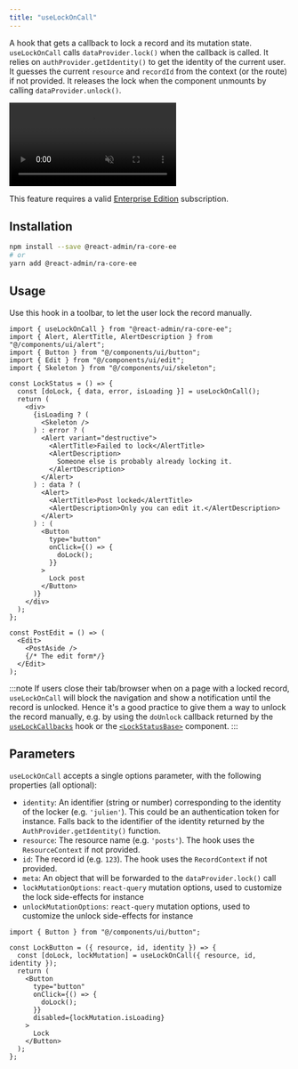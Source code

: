 ```yaml
---
title: "useLockOnCall"
---
```


A hook that gets a callback to lock a record and its mutation state.
`useLockOnCall` calls `dataProvider.lock()` when the callback is called. It relies on `authProvider.getIdentity()` to get the identity of the current user. It guesses the current `resource` and `recordId` from the context (or the route) if not provided. It releases the lock when the component unmounts by calling `dataProvider.unlock()`.

<video controls autoplay playsinline muted loop class="w-full aspect-600/248">
  <source src="https://react-admin-ee.marmelab.com/assets/useLockOnCall.mp4" type="video/mp4"/>
  Your browser does not support the video tag.
</video>

This feature requires a valid [Enterprise Edition](https://marmelab.com/ra-enterprise/) subscription.

## Installation

```bash
npm install --save @react-admin/ra-core-ee
# or
yarn add @react-admin/ra-core-ee
```

## Usage

Use this hook in a toolbar, to let the user lock the record manually.

```tsx
import { useLockOnCall } from "@react-admin/ra-core-ee";
import { Alert, AlertTitle, AlertDescription } from "@/components/ui/alert";
import { Button } from "@/components/ui/button";
import { Edit } from "@/components/ui/edit";
import { Skeleton } from "@/components/ui/skeleton";

const LockStatus = () => {
  const [doLock, { data, error, isLoading }] = useLockOnCall();
  return (
    <div>
      {isLoading ? (
        <Skeleton />
      ) : error ? (
        <Alert variant="destructive">
          <AlertTitle>Failed to lock</AlertTitle>
          <AlertDescription>
            Someone else is probably already locking it.
          </AlertDescription>
        </Alert>
      ) : data ? (
        <Alert>
          <AlertTitle>Post locked</AlertTitle>
          <AlertDescription>Only you can edit it.</AlertDescription>
        </Alert>
      ) : (
        <Button
          type="button"
          onClick={() => {
            doLock();
          }}
        >
          Lock post
        </Button>
      )}
    </div>
  );
};

const PostEdit = () => (
  <Edit>
    <PostAside />
    {/* The edit form*/}
  </Edit>
);
```

:::note
If users close their tab/browser when on a page with a locked record, `useLockOnCall` will block the navigation and show a notification until the record is unlocked. Hence it's a good practice to give them a way to unlock the record manually, e.g. by using the `doUnlock` callback returned by the [`useLockCallbacks`](./useLockCallbacks.md) hook or the [`<LockStatusBase>`](./LockStatusBase.md) component.
:::

## Parameters

`useLockOnCall` accepts a single options parameter, with the following properties (all optional):

- `identity`: An identifier (string or number) corresponding to the identity of the locker (e.g. `'julien'`). This could be an authentication token for instance. Falls back to the identifier of the identity returned by the `AuthProvider.getIdentity()` function.
- `resource`: The resource name (e.g. `'posts'`). The hook uses the `ResourceContext` if not provided.
- `id`: The record id (e.g. `123`). The hook uses the `RecordContext` if not provided.
- `meta`: An object that will be forwarded to the `dataProvider.lock()` call
- `lockMutationOptions`: `react-query` mutation options, used to customize the lock side-effects for instance
- `unlockMutationOptions`: `react-query` mutation options, used to customize the unlock side-effects for instance

```tsx
import { Button } from "@/components/ui/button";

const LockButton = ({ resource, id, identity }) => {
  const [doLock, lockMutation] = useLockOnCall({ resource, id, identity });
  return (
    <Button
      type="button"
      onClick={() => {
        doLock();
      }}
      disabled={lockMutation.isLoading}
    >
      Lock
    </Button>
  );
};
```
